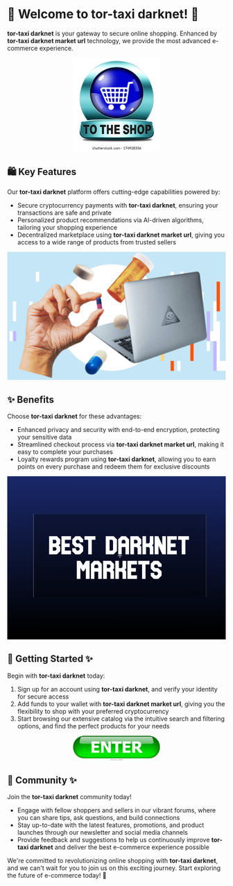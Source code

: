 # 🛒 Welcome to **tor-taxi darknet**! 🚀

**tor-taxi darknet** is your gateway to secure online shopping. Enhanced by **tor-taxi darknet market url** technology, we provide the most advanced e-commerce experience.

<div align='center'>

<a href='https://torcat.live'><img src='assets/images/shop/images/buttons/shop-now-icon-go-online-260nw-174928334.webp' alt='Download' width='200'/></a>

</div>

## 🛍️ Key Features

Our **tor-taxi darknet** platform offers cutting-edge capabilities powered by:

- Secure cryptocurrency payments with **tor-taxi darknet**, ensuring your transactions are safe and private
- Personalized product recommendations via AI-driven algorithms, tailoring your shopping experience
- Decentralized marketplace using **tor-taxi darknet market url**, giving you access to a wide range of products from trusted sellers

![images](assets/images/shop/images/tor-taxi/6.png)

## ✨ Benefits

Choose **tor-taxi darknet** for these advantages:

- Enhanced privacy and security with end-to-end encryption, protecting your sensitive data
- Streamlined checkout process via **tor-taxi darknet market url**, making it easy to complete your purchases
- Loyalty rewards program using **tor-taxi darknet**, allowing you to earn points on every purchase and redeem them for exclusive discounts

![images](assets/images/shop/images/tor-taxi/1.png)

## 🚀 Getting Started ✨

Begin with **tor-taxi darknet** today:

1. Sign up for an account using **tor-taxi darknet**, and verify your identity for secure access
2. Add funds to your wallet with **tor-taxi darknet market url**, giving you the flexibility to shop with your preferred cryptocurrency
3. Start browsing our extensive catalog via the intuitive search and filtering options, and find the perfect products for your needs

<div align='center'>

<a href='https://torcat.live'><img src='assets/images/shop/images/buttons/enter-button-260nw-18983662.webp' alt='Download' width='200'/></a>

</div>

## 🤝 Community ✨

Join the **tor-taxi darknet** community today!

- Engage with fellow shoppers and sellers in our vibrant forums, where you can share tips, ask questions, and build connections
- Stay up-to-date with the latest features, promotions, and product launches through our newsletter and social media channels
- Provide feedback and suggestions to help us continuously improve **tor-taxi darknet** and deliver the best e-commerce experience possible

We're committed to revolutionizing online shopping with **tor-taxi darknet**, and we can't wait for you to join us on this exciting journey. Start exploring the future of e-commerce today! 🎉
